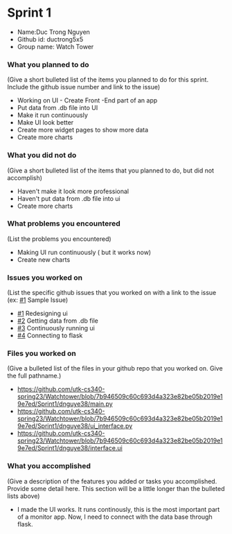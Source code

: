 # Sprint 1
- Name:Duc Trong Nguyen
- Github id: ductrong5x5
- Group name: Watch Tower

### What you planned to do
(Give a short bulleted list of the items you planned to do for this sprint. Include the github issue number and link to the issue)
- Working on UI - Create Front -End part of an app
- Put data from .db file into UI
- Make it run continuously
- Make UI look better
- Create more widget pages to show more data
- Create more charts

### What you did not do
(Give a short bulleted list of the items that you planned to do, but did not accomplish)
- Haven't make it look more professional
- Haven't put data from .db file into ui
- Create more charts

### What problems you encountered
(List the problems you encountered)
- Making UI run continuously ( but it works now)
- Create new charts

### Issues you worked on
(List the specific github issues that you worked on with a link to the issue (ex: [#1](https://github.com/utk-cs340-fall22/ClassInfo/issues/1) Sample Issue)
- [#1](https://github.com/utk-cs340-spring23/Watchtower/issues/10) Redesigning ui 
- [#2](https://github.com/utk-cs340-spring23/Watchtower/issues/9) Getting data from .db file
- [#3](https://github.com/utk-cs340-spring23/Watchtower/issues/8) Continuously running ui
- [#4](https://github.com/utk-cs340-spring23/Watchtower/issues/11) Connecting to flask


### Files you worked on
(Give a bulleted list of the files in your github repo that you worked on. Give the full pathname.)
- https://github.com/utk-cs340-spring23/Watchtower/blob/7b946509c60c693d4a323e82be05b2019e19e7ed/Sprint1/dnguye38/main.py
- https://github.com/utk-cs340-spring23/Watchtower/blob/7b946509c60c693d4a323e82be05b2019e19e7ed/Sprint1/dnguye38/ui_interface.py
- https://github.com/utk-cs340-spring23/Watchtower/blob/7b946509c60c693d4a323e82be05b2019e19e7ed/Sprint1/dnguye38/interface.ui

### What you accomplished
(Give a description of the features you added or tasks you accomplished. Provide some detail here. This section will be a little longer than the bulleted lists above) 
- I made the UI works. It runs continously, this is the most important part of a monitor app. Now, I need to connect with the data base through flask. 